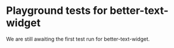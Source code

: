 # Playground tests for better-text-widget
We are still awaiting the first test run for better-text-widget.
